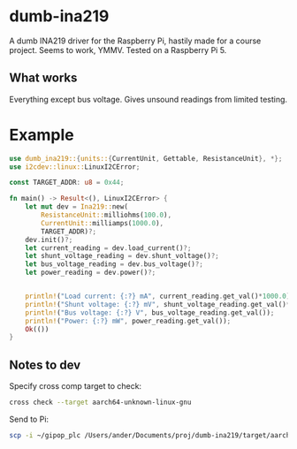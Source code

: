 # dumb-ina219
A dumb INA219 driver for the Raspberry Pi, hastily made for a course project. Seems to work, YMMV. Tested on a Raspberry Pi 5.

## What works
Everything except bus voltage. Gives unsound readings from limited testing.

# Example

```rust
use dumb_ina219::{units::{CurrentUnit, Gettable, ResistanceUnit}, *};
use i2cdev::linux::LinuxI2CError;

const TARGET_ADDR: u8 = 0x44;

fn main() -> Result<(), LinuxI2CError> {
    let mut dev = Ina219::new(
        ResistanceUnit::milliohms(100.0),
        CurrentUnit::milliamps(1000.0),
        TARGET_ADDR)?;
    dev.init()?;
    let current_reading = dev.load_current()?;
    let shunt_voltage_reading = dev.shunt_voltage()?;
    let bus_voltage_reading = dev.bus_voltage()?;
    let power_reading = dev.power()?;


    println!("Load current: {:?} mA", current_reading.get_val()*1000.0);
    println!("Shunt voltage: {:?} mV", shunt_voltage_reading.get_val()*1000.0);
    println!("Bus voltage: {:?} V", bus_voltage_reading.get_val());
    println!("Power: {:?} mW", power_reading.get_val());
    Ok(())
}

```

## Notes to dev
Specify cross comp target to check:
```bash
cross check --target aarch64-unknown-linux-gnu
```

Send to Pi:
```bash
scp -i ~/gipop_plc /Users/ander/Documents/proj/dumb-ina219/target/aarch64-unknown-linux-gnu/release/examples/ina219_xmpl pi@172.30.40.32:/home/pi/palanuk/anc/
```
